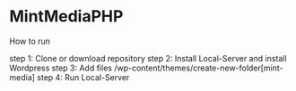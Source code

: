 # MintMediaPHP

How to run

step 1: Clone or download repository
step 2: Install Local-Server and install Wordpress
step 3: Add files /wp-content/themes/create-new-folder[mint-media]
step 4: Run Local-Server
